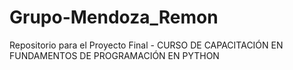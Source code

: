 # Grupo-Mendoza_Remon
Repositorio para el Proyecto Final - CURSO DE CAPACITACIÓN EN FUNDAMENTOS DE PROGRAMACIÓN EN PYTHON
